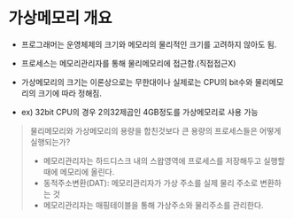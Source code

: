 # 가상메모리 개요

- 프로그래머는 운영체제의 크기와 메모리의 물리적인 크기를 고려하지 않아도 됨.
- 프로세스는 메모리관리자를 통해 물리메모리에 접근함.(직접접근X)


- 가상메모리의 크기는 이론상으로는 무한대이나 실제로는 CPU의 bit수와 물리메모리의 크기에 따라 정해짐.
- ex) 32bit CPU의 경우 2의32제곱인 4GB정도를 가상메모리로 사용 가능


> 물리메모리와 가상메모리의 용량을 합친것보다 큰 용량의 프로세스들은 어떻게 실행되는가?
> - 메모리관리자는 하드디스크 내의 스왑영역에 프로세스를 저장해두고 실행할때에 메모리에 올린다.
> - 동적주소변환(DAT): 메모리관리자가 가상 주소를 실제 물리 주소로 변환하는 것
> - 메모리관리자는 매핑테이블을 통해 가상주소와 물리주소를 관리한다.